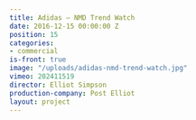 ```yaml
---
title: Adidas — NMD Trend Watch
date: 2016-12-15 00:00:00 Z
position: 15
categories:
- commercial
is-front: true
image: "/uploads/adidas-nmd-trend-watch.jpg"
vimeo: 202411519
director: Elliot Simpson
production-company: Post Elliot
layout: project
---
```


